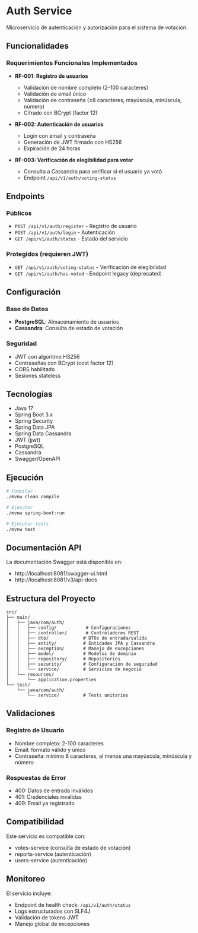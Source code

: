 # Auth Service

Microservicio de autenticación y autorización para el sistema de votación.

## Funcionalidades

### Requerimientos Funcionales Implementados

- **RF-001: Registro de usuarios**
  - Validación de nombre completo (2-100 caracteres)
  - Validación de email único
  - Validación de contraseña (≥8 caracteres, mayúscula, minúscula, número)
  - Cifrado con BCrypt (factor 12)

- **RF-002: Autenticación de usuarios**
  - Login con email y contraseña
  - Generación de JWT firmado con HS256
  - Expiración de 24 horas

- **RF-003: Verificación de elegibilidad para votar**
  - Consulta a Cassandra para verificar si el usuario ya votó
  - Endpoint `/api/v1/auth/voting-status`

## Endpoints

### Públicos
- `POST /api/v1/auth/register` - Registro de usuario
- `POST /api/v1/auth/login` - Autenticación
- `GET /api/v1/auth/status` - Estado del servicio

### Protegidos (requieren JWT)
- `GET /api/v1/auth/voting-status` - Verificación de elegibilidad
- `GET /api/v1/auth/has-voted` - Endpoint legacy (deprecated)

## Configuración

### Base de Datos
- **PostgreSQL**: Almacenamiento de usuarios
- **Cassandra**: Consulta de estado de votación

### Seguridad
- JWT con algoritmo HS256
- Contraseñas con BCrypt (cost factor 12)
- CORS habilitado
- Sesiones stateless

## Tecnologías

- Java 17
- Spring Boot 3.x
- Spring Security
- Spring Data JPA
- Spring Data Cassandra
- JWT (jjwt)
- PostgreSQL
- Cassandra
- Swagger/OpenAPI

## Ejecución

```bash
# Compilar
./mvnw clean compile

# Ejecutar
./mvnw spring-boot:run

# Ejecutar tests
./mvnw test
```

## Documentación API

La documentación Swagger está disponible en:
- http://localhost:8081/swagger-ui.html
- http://localhost:8081/v3/api-docs

## Estructura del Proyecto

```
src/
├── main/
│   ├── java/com/auth/
│   │   ├── config/           # Configuraciones
│   │   ├── controller/       # Controladores REST
│   │   ├── dto/             # DTOs de entrada/salida
│   │   ├── entity/          # Entidades JPA y Cassandra
│   │   ├── exception/       # Manejo de excepciones
│   │   ├── model/           # Modelos de dominio
│   │   ├── repository/      # Repositorios
│   │   ├── security/        # Configuración de seguridad
│   │   └── service/         # Servicios de negocio
│   └── resources/
│       └── application.properties
└── test/
    └── java/com/auth/
        └── service/         # Tests unitarios
```

## Validaciones

### Registro de Usuario
- Nombre completo: 2-100 caracteres
- Email: formato válido y único
- Contraseña: mínimo 8 caracteres, al menos una mayúscula, minúscula y número

### Respuestas de Error
- 400: Datos de entrada inválidos
- 401: Credenciales inválidas
- 409: Email ya registrado

## Compatibilidad

Este servicio es compatible con:
- votes-service (consulta de estado de votación)
- reports-service (autenticación)
- users-service (autenticación)

## Monitoreo

El servicio incluye:
- Endpoint de health check: `/api/v1/auth/status`
- Logs estructurados con SLF4J
- Validación de tokens JWT
- Manejo global de excepciones
